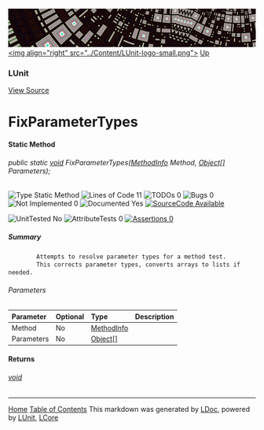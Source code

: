 ![](../Content/LUnit-banner-small.png "")
[&lt;img align=&quot;right&quot; src=&quot;../Content/LUnit-logo-small.png&quot;&gt;](../../README.md)
[Up](LUnit.md)

### LUnit
[View Source](../Extensions/LUnit.cs)

# FixParameterTypes

#### Static Method

###### public static [void](https://msdn.microsoft.com/en-us/library/system.void.aspx) FixParameterTypes([MethodInfo](https://msdn.microsoft.com/en-us/library/system.reflection.methodinfo.aspx) Method, [Object[]](https://msdn.microsoft.com/en-us/library/system.object.aspx) Parameters);

![Type Static Method](http://b.repl.ca/v1/Type-Static%20Method-blue.png "") ![Lines of Code 11](http://b.repl.ca/v1/Lines%20of%20Code-11-blue.png "") ![TODOs 0](http://b.repl.ca/v1/TODOs-0-green.png "") ![Bugs 0](http://b.repl.ca/v1/Bugs-0-green.png "") ![Not Implemented 0](http://b.repl.ca/v1/Not%20Implemented-0-green.png "") ![Documented Yes](http://b.repl.ca/v1/Documented-Yes-brightgreen.png "") [![SourceCode Available](http://b.repl.ca/v1/SourceCode-Available-brightgreen.png "")](../Extensions/LUnit.cs#L30)

![UnitTested No](http://b.repl.ca/v1/UnitTested-No-lightgrey.png "") ![AttributeTests 0](http://b.repl.ca/v1/AttributeTests-0-lightgrey.png "") [![Assertions 0](http://b.repl.ca/v1/Assertions-0-lightgrey.png "")](../Extensions/LUnit.cs)

##### Summary

            Attempts to resolve parameter types for a method test.
            This corrects parameter types, converts arrays to lists if needed.
            

###### Parameters

Parameter | Optional | Type | Description
:---  | :---  | :---  | :--- 
Method | No | [MethodInfo](https://msdn.microsoft.com/en-us/library/system.reflection.methodinfo.aspx) | 
Parameters | No | [Object[]](https://msdn.microsoft.com/en-us/library/system.object.aspx) | 


#### Returns

###### [void](https://msdn.microsoft.com/en-us/library/system.void.aspx)



---

[Home](../../README.md) [Table of Contents](../../TableOfContents.md)
This markdown was generated by [LDoc](https://github.com/CodeSingularity/LDoc), powered by [LUnit](https://github.com/CodeSingularity/LUnit), [LCore](https://github.com/CodeSingularity/LCore)
